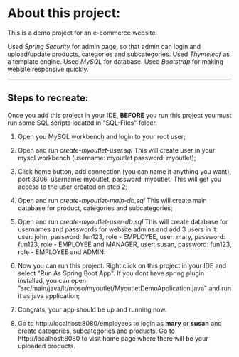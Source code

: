 # About this project:

This is a demo project for an e-commerce website.

Used *Spring Security* for admin page, so that admin can login and upload/update products, categories and subcategories.
Used *Thymeleaf* as a template engine.
Used *MySQL* for database.
Used *Bootstrap* for making website responsive quickly.

---

## Steps to recreate:

Once you add this project in your IDE, **BEFORE** you run this project you must run some SQL scripts located in "SQL-Files" folder.

1) Open you MySQL workbench and login to your root user;

2) Open and run *create-myoutlet-user.sql*
   This will create user in your mysql workbench (username: myoutlet  password: myoutlet);

3) Click home button, add connection (you can name it anything you want), port:3306, username: myoutlet, password: myoutlet.
   This will get you access to the user created on step 2;

4) Open and run *create-myoutlet-main-db.sql*
   This will create main database for product, categories and subcategories;

5) Open and run *create-myoutlet-user-db.sql*
   This will create database for usernames and passwords for website admins and add 3 users in it:
   user: john, password: fun123, role - EMPLOYEE,
   user: mary, password: fun123, role - EMPLOYEE and MANAGER,
   user: susan, password: fun123, role - EMPLOYEE and ADMIN.

6) Now you can run this project. Right click on this project in your IDE and select "Run As Spring Boot App".
   If you dont have spring plugin installed, you can open "src/main/java/lt/moso/myoutlet/MyoutletDemoApplication.java" and run it as java application;

7) Congrats, your app should be up and running now.

8) Go to http://localhost:8080/employees to login as **mary** or **susan** and create categories, subcategories and products. 
   Go to http://localhost:8080 to visit home page where there will be your uploaded products.
